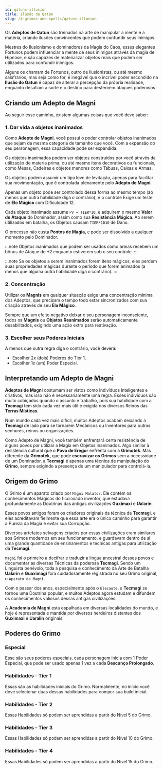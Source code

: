 ```yaml
---
id: qatuns-illusion
title: Ilusão de Qatun
slug: /4-grimos-and-spells/qatuns-illusion
---
```


Os **Adeptos de Qatun** são treinados na arte de manipular a mente e a matéria, criando ilusões convincentes que podem confundir seus inimigos.

Mestres do Ilusionismo e dominadores da Magia do Caos, esses elegantes Fortunos podem influenciar a mente de seus inimigos através da magia de Hipnose, e são capazes de materializar objetos reais que podem ser utilizados para confundir inimigos.

Alguns os chamam de Fortunos, outro de Ilusionistas, ou até mesmo salafrários, mas seja como for, é inegável que o incrível poder escondido na **Ilusão do Qatun**  é capaz de alterar a percepção da própria realidade, enquanto desafiam a sorte e o destino para desferirem ataques poderosos.

## Criando um Adepto de Magni

Ao seguir esse caminho, existem algumas coisas que você deve saber:

### 1. Dar vida a objetos inanimados

Como **Adepto de Magni**, você possui o poder controlar objetos inanimados que sejam da mesma categoria de tamanho que você. Com a expansão do seu personagem, essa capacidade pode ser expandida.

Os objetos inanimados podem ser objetos construídos por você através da utilização de materia prima, ou até mesmo itens decorativos ou funcionais, como Mesas, Cadeiras e objetos menores como Tábuas, Caixas e Armas.

Os objetos podem assumir um tipo leve de levitação, apenas para facilitar sua movimentação, que é controlada plenamente pelo **Adepto de Magni**.

Apenas um objeto pode ser controlado dessa forma ao mesmo tempo (ao menos que outra habilidade diga o contrário), e o controle Exige um teste de **Elo Mágico** com Dificuldade 12.

Cada objeto inanimado assume `PV = TIER*10`, e adquirem o mesmo **Valor de Ataque** do Dominador, assim como sua **Resistência Mágica**. Ao serem utilizados em batalha, os Objetos causam `TIER*1D10` de Dano.

O processo não custa **Pontos de Magia**, e pode ser dissolvido a qualquer momento pelo Dominador.

:::note
Objetos inanimados que podem ser usados como armas recebem um bônus de Ataque de +2 enquanto estiverem sob o seu controle.
:::

:::note
Se os objetos a serem inanimados forem itens mágicos, eles perdem suas propriedades mágicas durante o período que forem animados (a menos que alguma outra habilidade diga o contrário).
:::

### 2. Concentração

Utilizar os **Magnis** em qualquer situação exige uma concentração mínima dos Adeptos, que precisam o tempo todo estar sincronizados com sua criação através de seu **Elo Mágico**.

Sempre que um efeito negativo deixar o seu personagem inconsciente, todos os **Magnis** ou **Objetos Reanimados** serão automaticamente desabilitados, exigindo uma ação extra para reativação.

### 3. Escolher seus Poderes Iniciais

A menos que outra regra diga o contrário, você deverá:

- Escolher 2x (dois) Poderes do Tier 1.
- Escolher 1x (um) Poder Especial.

## Interpretando um Adepto de Magni

**Adeptos de Magni** costumam ser vistos como indivíduos inteligentes e criativos, mas isso não é necessariamente uma regra. Esses indivíduos são muito cobiçados quando o assunto é trabalho, pois sua habilidade com a **Tecmagi** tem sido cada vez mais útil e exigida nos diversos Reinos das **Terras Místicas**.

Num mundo cada vez mais difícil, muitos Adeptos acabam deixando a **Tecmagi** de lado para se tornarem Mecânicos ou Inventores para outros senhores, reinos ou organizações.

Como Adepto de Magni, você também enfrentará certa resistência de alguns povos por utilizar a Magia em Objetos inanimados. Algo similar à resistencia cultural que o **Povo de Eregor** enfrenta com a **Grimotek**. Mas diferente da **Grimotek**, que pode **escravizar os Grimos** sem a necessidade de um Dominador, a **Tecmagi** é apenas uma técnica de manipulação do **Grimo**, sempre exigindo a presença de um manipulador para controlá-la.

## Origem do Grimo

O Grimo é um aparato criado por `Magni Malator`. Ele contém os conhecimentos Mágicos do ficcionado inventor, que estudava profundamente as Doutrinas das antigas civilizações **Guximaxi** e **Ualarin**.

Esses povos antigos foram os criadores originais da técnica da **Tecmagi**, e eles acreditavam fielmente que essa arte era o único caminho para garantir a Pureza da Magia e evitar sua Corrupção.

Diversos artefatos selvagens criados por essas civilizações eram similares aos Grimos modernos em seu funcionamento, e guardavam dentro de si uma grande quantidade de ensinamentos e técnicas antigas para utilização da **Tecmagi**.

`Magni` foi o primeiro a decifrar e traduzir a lingua ancestral desses povos e documentar as diversas Técnicas da poderosa **Tecmagi**. Sendo um Linguista benévolo, toda a pesquisa e conhecimento da Arte de Batalha **Ualarin** e **Guaximagi** fora cuidadosamente registrada no seu Grimo original, o `Aparato de Magni`.

Com o passar dos anos, especialmente após o `Blecaute`, a **Tecmagi** se tornou uma Doutrina popular, e muitos Adeptos agora estudam e difundem os conhecimentos valiosos dessas antigas civilizações.

A **Academia de Magni** esta espalhada em diversas localidades do mundo, e hoje é representada e mantida por diversos herdeiros distantes dos **Guximaxi** e **Uaralin** originais.

## Poderes do Grimo

### Especial

Esse são seus poderes especiais, cada personagem inicia com 1 Poder Especial, que pode ser usado apenas 1 vez a cada **Descanço Prolongado**.

### Habilidades - Tier 1

Essas são as habilidades iniciais do Grimo. Normalmente, no início você deve selecionar duas dessas habilidades para compor sua build inicial.

### Habilidades - Tier 2

Essas Habilidades só podem ser aprendidas a partir do Nível 5 do Grimo.

### Habilidades - Tier 3

Essas Habilidades só podem ser aprendidas a partir do Nível 10 do Grimo.

### Habilidades - Tier 4

Essas Habilidades só podem ser aprendidas a partir do Nível 15 do Grimo.
